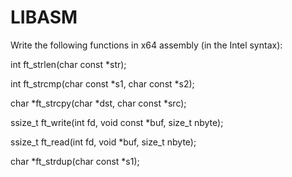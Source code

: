 # LIBASM
Write the following functions in x64 assembly (in the Intel syntax):

int		ft_strlen(char const *str);

int		ft_strcmp(char const *s1, char const *s2);

char		*ft_strcpy(char *dst, char const *src);

ssize_t		ft_write(int fd, void const *buf, size_t nbyte);

ssize_t		ft_read(int fd, void *buf, size_t nbyte);

char		*ft_strdup(char const *s1);
